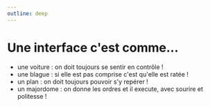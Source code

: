 ```yaml
---
outline: deep
---
```


# Une interface c'est comme...

- une voiture : on doit toujours se sentir en contrôle !
- une blague : si elle est pas comprise c'est qu'elle est ratée !
- un plan : on doit toujours pouvoir s'y repérer !
- un majordome : on donne les ordres et il execute, avec sourire et politesse !
